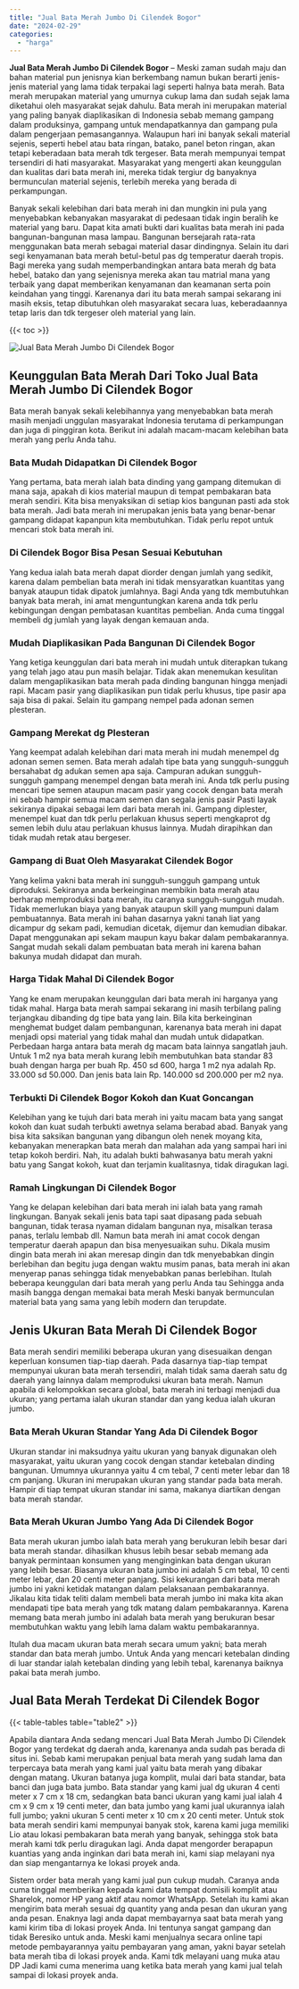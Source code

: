 ```yaml
---
title: "Jual Bata Merah Jumbo Di Cilendek Bogor"
date: "2024-02-29"
categories: 
  - "harga"
---
```


**Jual Bata Merah Jumbo Di Cilendek Bogor** – Meski zaman sudah maju dan bahan material pun jenisnya kian berkembang namun bukan berarti jenis-jenis material yang lama tidak terpakai lagi seperti halnya bata merah. Bata merah merupakan material yang umurnya cukup lama dan sudah sejak lama diketahui oleh masyarakat sejak dahulu. Bata merah ini merupakan material yang paling banyak diaplikasikan di Indonesia sebab memang gampang dalam produksinya, gampang untuk mendapatkannya dan gampang pula dalam pengerjaan pemasangannya. Walaupun hari ini banyak sekali material sejenis, seperti hebel atau bata ringan, batako, panel beton ringan, akan tetapi keberadaan bata merah tdk tergeser. Bata merah mempunyai tempat tersendiri di hati masyarakat. Masyarakat yang mengerti akan keunggulan dan kualitas dari bata merah ini, mereka tidak tergiur dg banyaknya bermunculan material sejenis, terlebih mereka yang berada di perkampungan.

Banyak sekali kelebihan dari bata merah ini dan mungkin ini pula yang menyebabkan kebanyakan masyarakat di pedesaan tidak ingin beralih ke material yang baru. Dapat kita amati bukti dari kualitas bata merah ini pada bangunan-bangunan masa lampau. Bangunan bersejarah rata-rata menggunakan bata merah sebagai material dasar dindingnya. Selain itu dari segi kenyamanan bata merah betul-betul pas dg temperatur daerah tropis. Bagi mereka yang sudah memperbandingkan antara bata merah dg bata hebel, batako dan yang sejenisnya mereka akan tau matrial mana yang terbaik yang dapat memberikan kenyamanan dan keamanan serta poin keindahan yang tinggi. Karenanya dari itu bata merah sampai sekarang ini masih eksis, tetap dibutuhkan oleh masyarakat secara luas, keberadaannya tetap laris dan tdk tergeser oleh material yang lain.

{{< toc >}}

![Jual Bata Merah Jumbo Di Cilendek Bogor](/images/jual-bata-merah-30.png)

## Keunggulan Bata Merah Dari Toko Jual Bata Merah Jumbo Di Cilendek Bogor

Bata merah banyak sekali kelebihannya yang menyebabkan bata merah masih menjadi unggulan masyarakat Indonesia terutama di perkampungan dan juga di pinggiran kota. Berikut ini adalah macam-macam kelebihan bata merah yang perlu Anda tahu.

### Bata Mudah Didapatkan Di Cilendek Bogor

Yang pertama, bata merah ialah bata dinding yang gampang ditemukan di mana saja, apakah di kios material maupun di tempat pembakaran bata merah sendiri. Kita bisa menyaksikan di setiap kios bangunan pasti ada stok bata merah. Jadi bata merah ini merupakan jenis bata yang benar-benar gampang didapat kapanpun kita membutuhkan. Tidak perlu repot untuk mencari stok bata merah ini.

### Di Cilendek Bogor Bisa Pesan Sesuai Kebutuhan

Yang kedua ialah bata merah dapat diorder dengan jumlah yang sedikit, karena dalam pembelian bata merah ini tidak mensyaratkan kuantitas yang banyak ataupun tidak dipatok jumlahnya. Bagi Anda yang tdk membutuhkan banyak bata merah, ini amat menguntungkan karena anda tdk perlu kebingungan dengan pembatasan kuantitas pembelian. Anda cuma tinggal membeli dg jumlah yang layak dengan kemauan anda.

### Mudah Diaplikasikan Pada Bangunan Di Cilendek Bogor

Yang ketiga keunggulan dari bata merah ini mudah untuk diterapkan tukang yang telah jago atau pun masih belajar. Tidak akan menemukan kesulitan dalam mengaplikasikan bata merah pada dinding bangunan hingga menjadi rapi. Macam pasir yang diaplikasikan pun tidak perlu khusus, tipe pasir apa saja bisa di pakai. Selain itu gampang nempel pada adonan semen plesteran.

### Gampang Merekat dg Plesteran

Yang keempat adalah kelebihan dari mata merah ini mudah menempel dg adonan semen semen. Bata merah adalah tipe bata yang sungguh-sungguh bersahabat dg adukan semen apa saja. Campuran adukan sungguh-sungguh gampang menempel dengan bata merah ini. Anda tdk perlu pusing mencari tipe semen ataupun macam pasir yang cocok dengan bata merah ini sebab hampir semua macam semen dan segala jenis pasir Pasti layak sekiranya dipakai sebagai lem dari bata merah ini. Gampang diplester, menempel kuat dan tdk perlu perlakuan khusus seperti mengkaprot dg semen lebih dulu atau perlakuan khusus lainnya. Mudah dirapihkan dan tidak mudah retak atau bergeser.

### Gampang di Buat Oleh Masyarakat Cilendek Bogor

Yang kelima yakni bata merah ini sungguh-sungguh gampang untuk diproduksi. Sekiranya anda berkeinginan membikin bata merah atau berharap memproduksi bata merah, itu caranya sungguh-sungguh mudah. Tidak memerlukan biaya yang banyak ataupun skill yang mumpuni dalam pembuatannya. Bata merah ini bahan dasarnya yakni tanah liat yang dicampur dg sekam padi, kemudian dicetak, dijemur dan kemudian dibakar. Dapat menggunakan api sekam maupun kayu bakar dalam pembakarannya. Sangat mudah sekali dalam pembuatan bata merah ini karena bahan bakunya mudah didapat dan murah.

### Harga Tidak Mahal Di Cilendek Bogor

Yang ke enam merupakan keunggulan dari bata merah ini harganya yang tidak mahal. Harga bata merah sampai sekarang ini masih terbilang paling terjangkau dibanding dg tipe bata yang lain. Bila kita berkeinginan menghemat budget dalam pembangunan, karenanya bata merah ini dapat menjadi opsi material yang tidak mahal dan mudah untuk didapatkan. Perbedaan harga antara bata merah dg macam bata lainnya sangatlah jauh. Untuk 1 m2 nya bata merah kurang lebih membutuhkan bata standar 83 buah dengan harga per buah Rp. 450 sd 600, harga 1 m2 nya adalah Rp. 33.000 sd 50.000. Dan jenis bata lain Rp. 140.000 sd 200.000 per m2 nya.

### Terbukti Di Cilendek Bogor Kokoh dan Kuat Goncangan

Kelebihan yang ke tujuh dari bata merah ini yaitu macam bata yang sangat kokoh dan kuat sudah terbukti awetnya selama berabad abad. Banyak yang bisa kita saksikan bangunan yang dibangun oleh nenek moyang kita, kebanyakan menerapkan bata merah dan malahan ada yang sampai hari ini tetap kokoh berdiri. Nah, itu adalah bukti bahwasanya batu merah yakni batu yang Sangat kokoh, kuat dan terjamin kualitasnya, tidak diragukan lagi.

### Ramah Lingkungan Di Cilendek Bogor

Yang ke delapan kelebihan dari bata merah ini ialah bata yang ramah lingkungan. Banyak sekali jenis bata tapi saat dipasang pada sebuah bangunan, tidak terasa nyaman didalam bangunan nya, misalkan terasa panas, terlalu lembab dll. Namun bata merah ini amat cocok dengan temperatur daerah apapun dan bisa menyesuaikan suhu. Dikala musim dingin bata merah ini akan meresap dingin dan tdk menyebabkan dingin berlebihan dan begitu juga dengan waktu musim panas, bata merah ini akan menyerap panas sehingga tidak menyebabkan panas berlebihan. Itulah beberapa keunggulan dari bata merah yang perlu Anda tau Sehingga anda masih bangga dengan memakai bata merah Meski banyak bermunculan material bata yang sama yang lebih modern dan terupdate.

## Jenis Ukuran Bata Merah Di Cilendek Bogor

Bata merah sendiri memiliki beberapa ukuran yang disesuaikan dengan keperluan konsumen tiap-tiap daerah. Pada dasarnya tiap-tiap tempat mempunyai ukuran bata merah tersendiri, malah tidak sama daerah satu dg daerah yang lainnya dalam memproduksi ukuran bata merah. Namun apabila di kelompokkan secara global, bata merah ini terbagi menjadi dua ukuran; yang pertama ialah ukuran standar dan yang kedua ialah ukuran jumbo.

### Bata Merah Ukuran Standar Yang Ada Di Cilendek Bogor

Ukuran standar ini maksudnya yaitu ukuran yang banyak digunakan oleh masyarakat, yaitu ukuran yang cocok dengan standar ketebalan dinding bangunan. Umumnya ukurannya yaitu 4 cm tebal, 7 centi meter lebar dan 18 cm panjang. Ukuran ini merupakan ukuran yang standar pada bata merah. Hampir di tiap tempat ukuran standar ini sama, makanya diartikan dengan bata merah standar.

### Bata Merah Ukuran Jumbo Yang Ada Di Cilendek Bogor

Bata merah ukuran jumbo ialah bata merah yang berukuran lebih besar dari bata merah standar. dihasilkan khusus lebih besar sebab memang ada banyak permintaan konsumen yang menginginkan bata dengan ukuran yang lebih besar. Biasanya ukuran bata jumbo ini adalah 5 cm tebal, 10 centi meter lebar, dan 20 centi meter panjang. Sisi kekurangan dari bata merah jumbo ini yakni ketidak matangan dalam pelaksanaan pembakarannya. Jikalau kita tidak teliti dalam membeli bata merah jumbo ini maka kita akan mendapati tipe bata merah yang tdk matang dalam pembakarannya. Karena memang bata merah jumbo ini adalah bata merah yang berukuran besar membutuhkan waktu yang lebih lama dalam waktu pembakarannya.

Itulah dua macam ukuran bata merah secara umum yakni; bata merah standar dan bata merah jumbo. Untuk Anda yang mencari ketebalan dinding di luar standar ialah ketebalan dinding yang lebih tebal, karenanya baiknya pakai bata merah jumbo.

## Jual Bata Merah Terdekat Di Cilendek Bogor

{{< table-tables table="table2" >}}

Apabila diantara Anda sedang mencari Jual Bata Merah Jumbo Di Cilendek Bogor yang terdekat dg daerah anda, karenanya anda sudah pas berada di situs ini. Sebab kami merupakan penjual bata merah yang sudah lama dan terpercaya bata merah yang kami jual yaitu bata merah yang dibakar dengan matang. Ukuran batanya juga komplit, mulai dari bata standar, bata banci dan juga bata jumbo. Bata standar yang kami jual dg ukuran 4 centi meter x 7 cm x 18 cm, sedangkan bata banci ukuran yang kami jual ialah 4 cm x 9 cm x 19 centi meter, dan bata jumbo yang kami jual ukurannya ialah full jumbo; yakni ukuran 5 centi meter x 10 cm x 20 centi meter. Untuk stok bata merah sendiri kami mempunyai banyak stok, karena kami juga memiliki Lio atau lokasi pembakaran bata merah yang banyak, sehingga stok bata merah kami tdk perlu diragukan lagi. Anda dapat mengorder berapapun kuantias yang anda inginkan dari bata merah ini, kami siap melayani nya dan siap mengantarnya ke lokasi proyek anda.

Sistem order bata merah yang kami jual pun cukup mudah. Caranya anda cuma tinggal memberikan kepada kami data tempat domisili komplit atau Sharelok, nomor HP yang aktif atau nomor WhatsApp. Setelah itu kami akan mengirim bata merah sesuai dg quantity yang anda pesan dan ukuran yang anda pesan. Enaknya lagi anda dapat membayarnya saat bata merah yang kami kirim tiba di lokasi proyek Anda. Ini tentunya sangat gampang dan tidak Beresiko untuk anda. Meski kami menjualnya secara online tapi metode pembayarannya yaitu pembayaran yang aman, yakni bayar setelah bata merah tiba di lokasi proyek anda. Kami tdk melayani uang muka atau DP Jadi kami cuma menerima uang ketika bata merah yang kami jual telah sampai di lokasi proyek anda.
